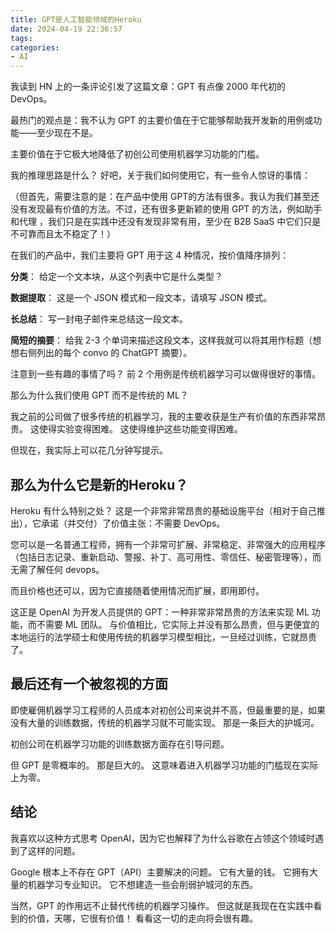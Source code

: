 ```yaml
---
title: GPT是人工智能领域的Heroku
date: 2024-04-19 22:36:57
tags: 
categories: 
- AI
---
```


我读到 HN 上的一条评论引发了这篇文章：GPT 有点像 2000 年代初的 DevOps。

最热门的观点是：我不认为 GPT 的主要价值在于它能够帮助我开发新的用例或功能——至少现在不是。

主要价值在于它极大地降低了初创公司使用机器学习功能的门槛。

我的推理思路是什么？ 好吧，关于我们如何使用它，有一些令人惊讶的事情：

（但首先，需要注意的是：在产品中使用 GPT的方法有很多。我认为我们甚至还没有发现最有价值的方法。不过，还有很多更新颖的使用 GPT 的方法，例如助手和代理 ，我们只是在实践中还没有发现非常有用，至少在 B2B SaaS 中它们只是不可靠而且太不稳定了！）

在我们的产品中，我们主要将 GPT 用于这 4 种情况，按价值降序排列：

**分类**： 给定一个文本块，从这个列表中它是什么类型？

**数据提取**： 这是一个 JSON 模式和一段文本，请填写 JSON 模式。

**长总结**： 写一封电子邮件来总结这一段文本。

**简短的摘要**： 给我 2-3 个单词来描述这段文本，这样我就可以将其用作标题（想想右侧列出的每个 convo 的 ChatGPT 摘要）。

注意到一些有趣的事情了吗？ 前 2 个用例是传统机器学习可以做得很好的事情。

那么为什么我们使用 GPT 而不是传统的 ML？

我之前的公司做了很多传统的机器学习，我的主要收获是生产有价值的东西非常昂贵。 这使得实验变得困难。 这使得维护这些功能变得困难。

但现在，我实际上可以花几分钟写提示。

## 那么为什么它是新的Heroku？

Heroku 有什么特别之处？ 这是一个非常非常昂贵的基础设施平台（相对于自己推出），它承诺（并交付）了价值主张：不需要 DevOps。

您可以是一名普通工程师，拥有一个非常可扩展、非常稳定、非常强大的应用程序（包括日志记录、重新启动、警报、补丁、高可用性、零信任、秘密管理等），而无需了解任何 devops。

而且价格也还可以，因为它直接随着使用情况而扩展，即用即付。

这正是 OpenAI 为开发人员提供的 GPT：一种非常非常昂贵的方法来实现 ML 功能，而不需要 ML 团队。 与价值相比，它实际上并没有那么昂贵，但与更便宜的本地运行的法学硕士和使用传统的机器学习模型相比，一旦经过训练，它就昂贵了。

## 最后还有一个被忽视的方面

即使雇佣机器学习工程师的人员成本对初创公司来说并不高，但最重要的是，如果没有大量的训练数据，传统的机器学习就不可能实现。 那是一条巨大的护城河。

初创公司在机器学习功能的训练数据方面存在引导问题。

但 GPT 是零概率的。 那是巨大的。 这意味着进入机器学习功能的门槛现在实际上为零。

## 结论

我喜欢以这种方式思考 OpenAI，因为它也解释了为什么谷歌在占领这个领域时遇到了这样的问题。

Google 根本上不存在 GPT（API）主要解决的问题。 它有大量的钱。 它拥有大量的机器学习专业知识。 它不想建造一些会削弱护城河的东西。

当然，GPT 的作用远不止替代传统的机器学习操作。 但这就是我现在在实践中看到的价值，天哪，它很有价值！ 看看这一切的走向将会很有趣。
